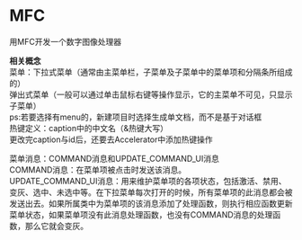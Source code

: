# MFC
用MFC开发一个数字图像处理器
  
**相关概念**  
菜单：下拉式菜单（通常由主菜单栏，子菜单及子菜单中的菜单项和分隔条所组成的）  
      弹出式菜单（一般可以通过单击鼠标右键等操作显示，它的主菜单不可见，只显示子菜单）  
ps:若要选择有menu的，新建项目时选择生成单文档，而不是基于对话框  
热键定义：caption中的中文名（&热键大写）  
更改完caption与id后，还要去Accelerator中添加热键操作  
  
菜单消息：COMMAND消息和UPDATE_COMMAND_UI消息   
COMMAND消息：在菜单项被点击时发送该消息。  
UPDATE_COMMAND_UI消息：用来维护菜单项的各项状态，包括激活、禁用、变灰、选中、未选中等。在下拉菜单每次打开的时候，所有菜单项的此消息都会被发送出去。如果所属类中为菜单项的该消息添加了处理函数，则执行相应函数更新菜单状态，如果菜单项没有此消息处理函数，也没有COMMAND消息的处理函数，那么它就会变灰。  



